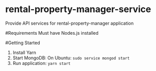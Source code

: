 # rental-property-manager-service

Provide API services for rental-property-manager application

#Requirements
Must have Nodes.js installed

#Getting Started
1. Install Yarn
2. Start MongoDB:
  On Ubuntu: `sudo service mongod start`
3. Run application: `yarn start`